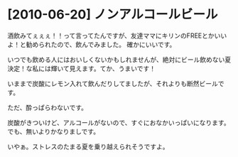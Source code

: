 # [2010-06-20] ノンアルコールビール


酒飲みてぇぇぇ！！って言ってたんですが、友達ママにキリンのFREEとかいいよ！と勧められたので、飲んでみました。
確かにいいです。

いつでも飲める人にはおいしくないかもしれませんが、絶対にビール飲めない夏決定！な私には輝いて見えます。てか、うまいです！

いままで炭酸にレモン入れて飲んだりしてましたが、それよりも断然ビールです。

ただ、酔っぱらわないです。

炭酸がきついけど、アルコールがないので、すぐにおなかいっぱいになります。でも、無いよりかなりましです。

いやぁ。ストレスのたまる夏を乗り越えられそうですよ。

